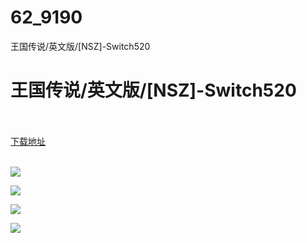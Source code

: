 # 62_9190
王国传说/英文版/[NSZ]-Switch520
# 王国传说/英文版/[NSZ]-Switch520
 <br/></br>
[下载地址](https://www.switch520.cc/article/9190 "下载地址")
<br/></br>

<p><span style="color: #ffffff;"><strong><img src="https://www.switch520.cc/muke_img/upload_art_editor_20210118-1_06dbc8dbddb8cc77eaa05b0e0a0aaddd.jpg"></strong></span></p>
<p><span style="color: #ffffff;"><strong><img src="https://www.switch520.cc/muke_img/upload_art_editor_20210118-1_35fb2ae0522216f8372bff694f1cff32.jpg"></strong></span></p>
<p><span style="color: #ffffff;"><strong><img src="https://www.switch520.cc/muke_img/upload_art_editor_20210118-1_ae9044546d9f6244b40a78a1b829051e.jpg"></strong></span></p>
<p><span style="color: #ffffff;"><strong><img src="https://www.switch520.cc/muke_img/upload_art_editor_20210118-1_c3642d9a31d1e7692df4eaf3c4303089.jpg">&nbsp;</strong></span></p>
<p><span style="color: #ffffff;"><strong>&nbsp;</strong></span></p>

